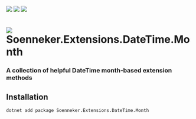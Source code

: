 [![](https://img.shields.io/nuget/v/soenneker.extensions.datetime.month.svg?style=for-the-badge)](https://www.nuget.org/packages/soenneker.extensions.datetime.month/)
[![](https://img.shields.io/github/actions/workflow/status/soenneker/soenneker.extensions.datetime.month/publish-package.yml?style=for-the-badge)](https://github.com/soenneker/soenneker.extensions.datetime.month/actions/workflows/publish-package.yml)
[![](https://img.shields.io/nuget/dt/soenneker.extensions.datetime.month.svg?style=for-the-badge)](https://www.nuget.org/packages/soenneker.extensions.datetime.month/)

# ![](https://user-images.githubusercontent.com/4441470/224455560-91ed3ee7-f510-4041-a8d2-3fc093025112.png) Soenneker.Extensions.DateTime.Month
### A collection of helpful DateTime month-based extension methods

## Installation

```
dotnet add package Soenneker.Extensions.DateTime.Month
```

